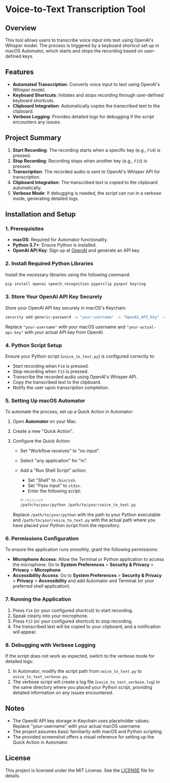 
# Voice-to-Text Transcription Tool

## Overview

This tool allows users to transcribe voice input into text using OpenAI's Whisper model. The process is triggered by a keyboard shortcut set up in macOS Automator, which starts and stops the recording based on user-defined keys.

## Features

- **Automated Transcription**: Converts voice input to text using OpenAI's Whisper model.
- **Keyboard Shortcuts**: Initiates and stops recording through user-defined keyboard shortcuts.
- **Clipboard Integration**: Automatically copies the transcribed text to the clipboard.
- **Verbose Logging**: Provides detailed logs for debugging if the script encounters any issues.

## Project Summary

1. **Start Recording**: The recording starts when a specific key (e.g., `F14`) is pressed.
2. **Stop Recording**: Recording stops when another key (e.g., `F13`) is pressed.
3. **Transcription**: The recorded audio is sent to OpenAI's Whisper API for transcription.
4. **Clipboard Integration**: The transcribed text is copied to the clipboard automatically.
5. **Verbose Mode**: If debugging is needed, the script can run in a verbose mode, generating detailed logs.

## Installation and Setup

### 1. Prerequisites

- **macOS**: Required for Automator functionality.
- **Python 3.7+**: Ensure Python is installed.
- **OpenAI API Key**: Sign up at [OpenAI](https://beta.openai.com/signup/) and generate an API key.

### 2. Install Required Python Libraries

Install the necessary libraries using the following command:

```bash
pip install openai speech_recognition pyperclip pynput keyring
```

### 3. Store Your OpenAI API Key Securely

Store your OpenAI API key securely in macOS's Keychain:

```bash
security add-generic-password -a "your-username" -s "OpenAI_API_Key" -w "your-actual-api-key"
```

Replace `"your-username"` with your macOS username and `"your-actual-api-key"` with your actual API key from OpenAI.

### 4. Python Script Setup

Ensure your Python script (`voice_to_text.py`) is configured correctly to:

- Start recording when `F14` is pressed.
- Stop recording when `F13` is pressed.
- Transcribe the recorded audio using OpenAI's Whisper API.
- Copy the transcribed text to the clipboard.
- Notify the user upon transcription completion.

### 5. Setting Up macOS Automator

To automate the process, set up a Quick Action in Automator:

1. Open **Automator** on your Mac.
2. Create a new "Quick Action".
3. Configure the Quick Action:
   - Set "Workflow receives" to "no input".
   - Select "any application" for "in".
   - Add a "Run Shell Script" action:
     - Set "Shell" to `/bin/zsh`.
     - Set "Pass input" to `stdin`.
     - Enter the following script:

     ```zsh
     #!/bin/zsh
     /path/to/your/python /path/to/your/voice_to_text.py
     ```

   Replace `/path/to/your/python` with the path to your Python executable and `/path/to/your/voice_to_text.py` with the actual path where you have placed your Python script from the repository.

### 6. Permissions Configuration

To ensure the application runs smoothly, grant the following permissions:

- **Microphone Access**: Allow the Terminal or Python application to access the microphone. Go to **System Preferences** > **Security & Privacy** > **Privacy** > **Microphone**.
- **Accessibility Access**: Go to **System Preferences** > **Security & Privacy** > **Privacy** > **Accessibility** and add Automator and Terminal (or your preferred shell application).

### 7. Running the Application

1. Press `F14` (or your configured shortcut) to start recording.
2. Speak clearly into your microphone.
3. Press `F13` (or your configured shortcut) to stop recording.
4. The transcribed text will be copied to your clipboard, and a notification will appear.

### 8. Debugging with Verbose Logging

If the script does not work as expected, switch to the verbose mode for detailed logs:

1. In Automator, modify the script path from `voice_to_text.py` to `voice_to_text_verbose.py`.
2. The verbose script will create a log file (`voice_to_text_verbose.log`) in the same directory where you placed your Python script, providing detailed information on any issues encountered.

## Notes

- The OpenAI API key storage in Keychain uses placeholder values. Replace "your-username" with your actual macOS username.
- The project assumes basic familiarity with macOS and Python scripting.
- The provided screenshot offers a visual reference for setting up the Quick Action in Automator.

## License

This project is licensed under the MIT License. See the [LICENSE](LICENSE) file for details.
